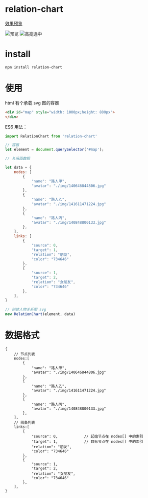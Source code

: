 

# relation-chart

[效果预览](https://xiedajian.github.io/relation-chart/example/demo1/index.html)

![预览](https://xiedajian.github.io/relation-chart/demo.jpg)
![高亮选中](https://xiedajian.github.io/relation-chart//demo2.jpg)


# install

```
npm install relation-chart
```


# 使用

html 有个承载 svg 图的容器
```html
<div id="map" style="width: 1000px;height: 800px">
</div>
```

ES6 用法：
```javascript
import RelationChart from 'relation-chart'

// 容器
let element = document.querySelector('#map');

// 关系图数据

let data = {
    nodes: [
        {
            "name": "路人甲",
            "avatar": "./img/140646844806.jpg"
        },
        {
            "name": "路人乙",
            "avatar": "./img/141611471224.jpg"
        },
        {
            "name": "路人丙",
            "avatar": "./img/140848800133.jpg"
        },
    ],
    links: [
        {
            "source": 0,
            "target": 1,
            "relation": "朋友",
            "color": "734646"
        },
        {
            "source": 1,
            "target": 2,
            "relation": "女朋友",
            "color": "734646"
        },
    ],
}
 
// 创建人物关系图 svg
new RelationChart(element, data)
```


# 数据格式
```
{
    // 节点列表
    nodes:[
        {
            "name": "路人甲",
            "avatar": "./img/140646844806.jpg"
        },
        {
            "name": "路人乙",
            "avatar": "./img/141611471224.jpg"
        },
        {
            "name": "路人丙",
            "avatar": "./img/140848800133.jpg"
        },
    ],
    // 线条列表
    links:[
        {
            "source": 0,            // 起始节点在 nodes[] 中的索引
            "target": 1,            // 目标节点在 nodes[] 中的索引
            "relation": "朋友",
            "color": "734646"
        },
        {
            "source": 1,
            "target": 2,
            "relation": "女朋友",
            "color": "734646"
        },
    ],
}
```



